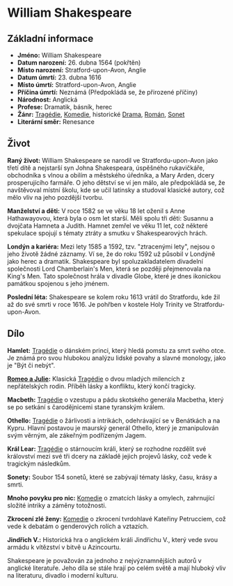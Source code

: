 # William Shakespeare

## Základní informace

- **Jméno:** William Shakespeare
- **Datum narození:** 26. dubna 1564 (pokřtěn)
- **Místo narození:** Stratford-upon-Avon, Anglie
- **Datum úmrtí:** 23. dubna 1616
- **Místo úmrtí:** Stratford-upon-Avon, Anglie
- **Příčina úmrtí:** Neznámá (Předpokládá se, že přirozené příčiny)
- **Národnost:** Anglická
- **Profese:** Dramatik, básník, herec
- **Žánr:** [Tragédie](Tragédie.md), [Komedie](Komedie.md), historické [Drama](Drama.md), [Román](Román.md), [Sonet](Sonet.md)
- **Literární směr:** Renesance

## Život

**Raný život:** William Shakespeare se narodil ve Stratfordu-upon-Avon jako třetí dítě a nejstarší syn Johna Shakespeara, úspěšného rukavičkáře, obchodníka s vlnou a obilím a městského úředníka, a Mary Arden, dcery prosperujícího farmáře. O jeho dětství se ví jen málo, ale předpokládá se, že navštěvoval místní školu, kde se učil latinsky a studoval klasické autory, což mělo vliv na jeho pozdější tvorbu.

**Manželství a děti:** V roce 1582 se ve věku 18 let oženil s Anne Hathawayovou, která byla o osm let starší. Měli spolu tři děti: Susannu a dvojčata Hamneta a Judith. Hamnet zemřel ve věku 11 let, což některé spekulace spojují s tématy ztráty a smutku v Shakespearových hrách.

**Londýn a kariéra:** Mezi lety 1585 a 1592, tzv. "ztracenými lety", nejsou o jeho životě žádné záznamy. Ví se, že do roku 1592 už působil v Londýně jako herec a dramatik. Shakespeare byl spoluzakladatelem divadelní společnosti Lord Chamberlain's Men, která se později přejmenovala na King's Men. Tato společnost hrála v divadle Globe, které je dnes ikonickou památkou spojenou s jeho jménem.

**Poslední léta:** Shakespeare se kolem roku 1613 vrátil do Stratfordu, kde žil až do své smrti v roce 1616. Je pohřben v kostele Holy Trinity ve Stratfordu-upon-Avon.

## Dílo

**Hamlet:** [Tragédie](Tragédie.md) o dánském princi, který hledá pomstu za smrt svého otce. Je známá pro svou hlubokou analýzu lidské povahy a slavné monology, jako je "Být či nebýt".

**[Romeo a Julie](Romeo%20a%20Julie.md):** Klasická [Tragédie](Tragédie.md) o dvou mladých milencích z nepřátelských rodin. Příběh lásky a konfliktu, který končí tragicky.

**Macbeth:** [Tragédie](Tragédie.md) o vzestupu a pádu skotského generála Macbetha, který se po setkání s čarodějnicemi stane tyranským králem.

**Othello:** [Tragédie](Tragédie.md) o žárlivosti a intrikách, odehrávající se v Benátkách a na Kypru. Hlavní postavou je maurský generál Othello, který je zmanipulován svým věrným, ale zákeřným podřízeným Jagem.

**Král Lear:** [Tragédie](Tragédie.md) o stárnoucím králi, který se rozhodne rozdělit své království mezi své tři dcery na základě jejich projevů lásky, což vede k tragickým následkům.

**Sonety:** Soubor 154 sonetů, které se zabývají tématy lásky, času, krásy a smrti.

**Mnoho povyku pro nic:** [Komedie](Komedie.md) o zmatcích lásky a omylech, zahrnující složité intriky a záměny totožnosti.

**Zkrocení zlé ženy:** [Komedie](Komedie.md) o zkrocení tvrdohlavé Kateřiny Petrucciem, což vede k debatám o genderových rolích a vztazích.

**Jindřich V.:** Historická hra o anglickém králi Jindřichu V., který vede svou armádu k vítězství v bitvě u Azincourtu.

Shakespeare je považován za jednoho z nejvýznamnějších autorů v anglické literatuře. Jeho díla se stále hrají po celém světě a mají hluboký vliv na literaturu, divadlo i moderní kulturu.